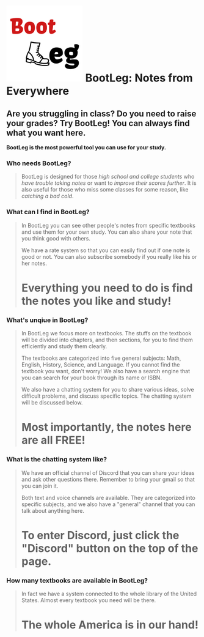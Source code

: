 ![alt text](/public/images/bootleg.png "This is our LOGO!")
BootLeg: Notes from Everywhere
====================
Are you struggling in class? Do you need to raise your grades? Try BootLeg! You can always find what you want here.
---------------------

**BootLeg is the most powerful tool you can use for your study.**


### Who needs BootLeg?
> BootLeg is designed for those *high school and college students* who _have trouble taking notes_ or want to _improve their scores further_. It is also useful for those who miss some classes for some reason, like _catching a bad cold_.


### What can I find in BootLeg?
> In BootLeg you can see other people's notes from specific textbooks and use them for your own study. You can also share your note that you think good with others.
>
> We have a rate system so that you can easily find out if one note is good or not. You can also subscribe somebody if you really like his or her notes.
>
> # Everything you need to do is find the notes you like and study!


### What's unqiue in BootLeg?
> In BootLeg we focus more on textbooks. The stuffs on the textbook will be divided into chapters, and then sections, for you to find them efficiently and study them clearly.
>
> The textbooks are categorized into five general subjects: Math, English, History, Science, and Language. If you cannot find the textbook you want, don't worry! We also have a search engine that you can search for your book through its name or ISBN.
>
> We also have a chatting system for you to share various ideas, solve difficult problems, and discuss specific topics. The chatting system will be discussed below.
>
> # Most importantly, the notes here are all FREE!


### What is the chatting system like?
> We have an official channel of Discord that you can share your ideas and ask other questions there. Remember to bring your gmail so that you can join it.
>
> Both text and voice channels are available. They are categorized into specific subjects, and we also have a "general" channel that you can talk about anything here.
>
> # To enter Discord, just click the "Discord" button on the top of the page.


### How many textbooks are available in BootLeg?
> In fact we have a system connected to the whole library of the United States. Almost every textbook you need will be there.
>
> # The whole America is in our hand!
